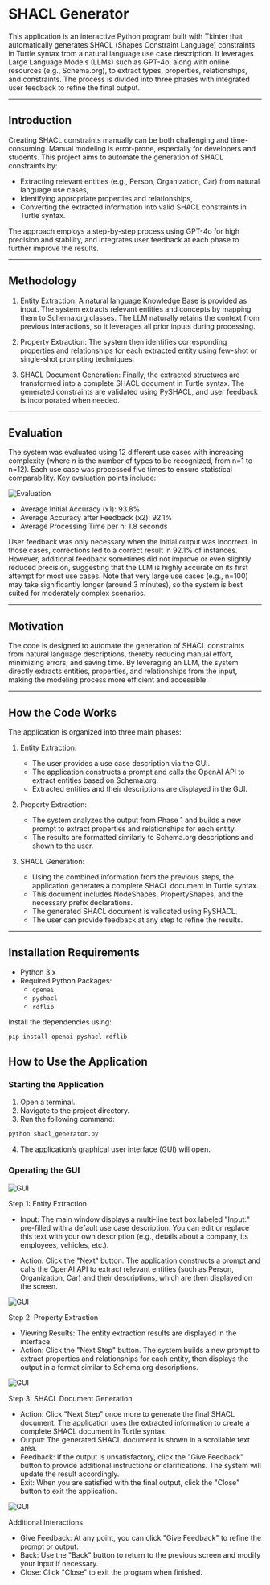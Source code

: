 # SHACL Generator

This application is an interactive Python program built with Tkinter that automatically generates SHACL (Shapes Constraint Language) constraints in Turtle syntax from a natural language use case description. It leverages Large Language Models (LLMs) such as GPT-4o, along with online resources (e.g., Schema.org), to extract types, properties, relationships, and constraints. The process is divided into three phases with integrated user feedback to refine the final output.

---

## Introduction

Creating SHACL constraints manually can be both challenging and time-consuming. Manual modeling is error-prone, especially for developers and students. This project aims to automate the generation of SHACL constraints by:
- Extracting relevant entities (e.g., Person, Organization, Car) from natural language use cases,
- Identifying appropriate properties and relationships,
- Converting the extracted information into valid SHACL constraints in Turtle syntax.

The approach employs a step-by-step process using GPT-4o for high precision and stability, and integrates user feedback at each phase to further improve the results.

---

## Methodology

1. Entity Extraction: 
   A natural language Knowledge Base is provided as input. The system extracts relevant entities and concepts by mapping them to Schema.org classes. The LLM naturally retains the context from previous interactions, so it leverages all prior inputs during processing.

2. Property Extraction: 
   The system then identifies corresponding properties and relationships for each extracted entity using few-shot or single-shot prompting techniques.

3. SHACL Document Generation: 
   Finally, the extracted structures are transformed into a complete SHACL document in Turtle syntax. The generated constraints are validated using PySHACL, and user feedback is incorporated when needed.

---

## Evaluation

The system was evaluated using 12 different use cases with increasing complexity (where *n* is the number of types to be recognized, from n=1 to n=12). Each use case was processed five times to ensure statistical comparability. Key evaluation points include:

![Evaluation](Images/Evaluation.png)

- Average Initial Accuracy (x1): 93.8%
- Average Accuracy after Feedback (x2): 92.1%
- Average Processing Time per n: 1.8 seconds

User feedback was only necessary when the initial output was incorrect. In those cases, corrections led to a correct result in 92.1% of instances. However, additional feedback sometimes did not improve or even slightly reduced precision, suggesting that the LLM is highly accurate on its first attempt for most use cases. Note that very large use cases (e.g., n=100) may take significantly longer (around 3 minutes), so the system is best suited for moderately complex scenarios.

---

## Motivation

The code is designed to automate the generation of SHACL constraints from natural language descriptions, thereby reducing manual effort, minimizing errors, and saving time. By leveraging an LLM, the system directly extracts entities, properties, and relationships from the input, making the modeling process more efficient and accessible.

---

## How the Code Works

The application is organized into three main phases:

1. Entity Extraction:
   - The user provides a use case description via the GUI.
   - The application constructs a prompt and calls the OpenAI API to extract entities based on Schema.org.
   - Extracted entities and their descriptions are displayed in the GUI.

2. Property Extraction: 
   - The system analyzes the output from Phase 1 and builds a new prompt to extract properties and relationships for each entity.
   - The results are formatted similarly to Schema.org descriptions and shown to the user.

3. SHACL Generation: 
   - Using the combined information from the previous steps, the application generates a complete SHACL document in Turtle syntax.
   - This document includes NodeShapes, PropertyShapes, and the necessary prefix declarations.
   - The generated SHACL document is validated using PySHACL.
   - The user can provide feedback at any step to refine the results.

---

## Installation Requirements

- Python 3.x
- Required Python Packages: 
  - `openai`
  - `pyshacl`
  - `rdflib`

Install the dependencies using:
```bash
pip install openai pyshacl rdflib
```

## How to Use the Application

### Starting the Application
1. Open a terminal.
2. Navigate to the project directory.
3. Run the following command:
```bash
python shacl_generator.py
```
   
4. The application’s graphical user interface (GUI) will open.

### Operating the GUI

![GUI](Images/GUI_1.jpeg)

Step 1: Entity Extraction

- Input:
The main window displays a multi-line text box labeled "Input:" pre-filled with a default use case description. You can edit or replace this text with your own description (e.g., details about a company, its employees, vehicles, etc.).

- Action:
Click the "Next" button. The application constructs a prompt and calls the OpenAI API to extract relevant entities (such as Person, Organization, Car) and their descriptions, which are then displayed on the screen.

![GUI](Images/GUI_2.jpeg)

Step 2: Property Extraction

- Viewing Results:
The entity extraction results are displayed in the interface.
- Action:
Click the "Next Step" button. The system builds a new prompt to extract properties and relationships for each entity, then displays the output in a format similar to Schema.org descriptions.

![GUI](Images/GUI_3.jpeg)

Step 3: SHACL Document Generation

- Action:
Click "Next Step" once more to generate the final SHACL document. The application uses the extracted information to create a complete SHACL document in Turtle syntax.
- Output:
The generated SHACL document is shown in a scrollable text area.
- Feedback:
If the output is unsatisfactory, click the "Give Feedback" button to provide additional instructions or clarifications. The system will update the result accordingly.
- Exit:
When you are satisfied with the final output, click the "Close" button to exit the application.

![GUI](Images/GUI_4.jpeg)

Additional Interactions

- Give Feedback:
At any point, you can click "Give Feedback" to refine the prompt or output.
- Back:
Use the "Back" button to return to the previous screen and modify your input if necessary.
- Close:
Click "Close" to exit the program when finished.
